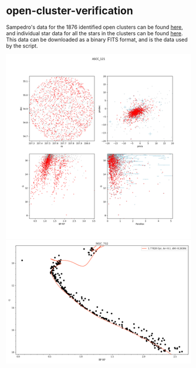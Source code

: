 # open-cluster-verification

Sampedro's data for the 1876 identified open clusters can be found [here](http://vizier.cfa.harvard.edu/viz-bin/VizieR-3?-source=J/MNRAS/470/3937/clusters), and individual star data for all the stars in the clusters can be found [here](http://vizier.cfa.harvard.edu/viz-bin/VizieR-3?-source=J/MNRAS/470/3937/catalog). This data can be downloaded as a binary FITS format, and is the data used by the script.

![Example1](example1.png)
![Example2](example2.png)
